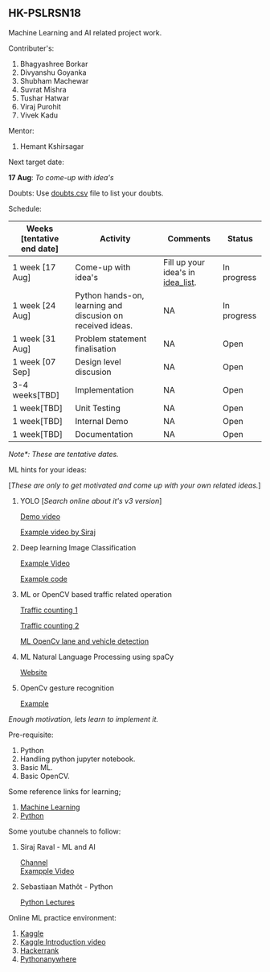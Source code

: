 ## HK-PSLRSN18
Machine Learning and AI related project work.

Contributer's:
1. Bhagyashree Borkar
2. Divyanshu Goyanka
3. Shubham Machewar
4. Suvrat Mishra
5. Tushar Hatwar
6. Viraj Purohit
7. Vivek Kadu 

Mentor:
1. Hemant Kshirsagar

Next target date:

**17 Aug**: _To come-up with idea's_

Doubts:
Use [doubts.csv](doubts.csv) file to list your doubts.

Schedule:

Weeks [tentative end date] | Activity | Comments |Status 
---|---|---|---|
1 week [17 Aug]|Come-up with idea's|Fill up your idea's in [idea_list](idea_list.csv). |In progress
1 week [24 Aug]|Python hands-on, learning and discusion on received ideas.|NA|In progress
1 week [31 Aug]| Problem statement finalisation|NA|Open
1 week [07 Sep]|Design level discusion|NA|Open
3-4 weeks[TBD]|Implementation|NA|Open
1 week[TBD]|Unit Testing|NA|Open
1 week[TBD]|Internal Demo|NA|Open
1 week[TBD]|Documentation|NA|Open

_Note*: These are tentative dates._


ML hints for your ideas:

[_These are only to get motivated and come up with your own related ideas._]
1. YOLO [_Search online about it's v3 version_]

    [Demo video](https://www.youtube.com/watch?v=BNHJRRUKMa4)
    
    [Example video by Siraj](https://www.youtube.com/watch?v=4eIBisqx9_g)
2. Deep learning Image Classification

    [Example Video](https://www.youtube.com/watch?v=cAICT4Al5Ow)
    
    [Example code](https://becominghuman.ai/building-an-image-classifier-using-deep-learning-in-python-totally-from-a-beginners-perspective-be8dbaf22dd8)
    
3. ML or OpenCV based traffic related operation

    [Traffic counting 1](https://www.youtube.com/watch?v=z1Cvn3_4yGo)
    
    [Traffic counting 2](https://www.youtube.com/watch?v=O0aZygGcGZE)
    
    [ML OpenCv lane and vehicle detection](https://www.youtube.com/watch?v=pQuUW3Jp8ic)
    
4. ML Natural Language Processing using spaCy

    [Website](https://spacy.io/usage/linguistic-features)
5. OpenCv gesture recognition
 
    [Example](https://www.youtube.com/watch?v=v-XcmsYlzjA)


_Enough motivation, lets learn to implement it._

Pre-requisite:
1. Python
2. Handling python jupyter notebook.
3. Basic ML.
4. Basic OpenCV.


Some reference links for learning;
1. [Machine Learning](https://www.kaggle.com/learn/machine-learning)
2. [Python](https://www.kaggle.com/learn/python)

Some youtube channels to follow:
1. Siraj Raval - ML and AI

    [Channel](https://www.youtube.com/channel/UCWN3xxRkmTPmbKwht9FuE5A)    
    [Exampple Video](https://www.youtube.com/watch?v=2FOXR16mLow&list=PL2-dafEMk2A4ut2pyv0fSIXqOzXtBGkLj)

2. Sebastiaan Mathôt - Python

    [Python Lectures](https://www.youtube.com/watch?v=rytP_vIjzeE&list=PLR-r0edywujd8D-R2Kue1C_wYEK_4Ii71&index=16)
    
Online ML practice environment:
1. [Kaggle](https://www.kaggle.com/kernels)
2. [Kaggle Introduction video](https://www.youtube.com/watch?v=FloMHMOU5Bs)
3. [Hackerrank](https://www.hackerrank.com/)
4. [Pythonanywhere](https://www.pythonanywhere.com/)
